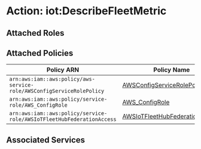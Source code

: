 # Action: iot:DescribeFleetMetric

## Attached Roles

## Attached Policies

| Policy ARN | Policy Name |
|------------|-------------|
| `arn:aws:iam::aws:policy/aws-service-role/AWSConfigServiceRolePolicy` | [AWSConfigServiceRolePolicy](../policies.md#awsconfigservicerolepolicy) |
| `arn:aws:iam::aws:policy/service-role/AWS_ConfigRole` | [AWS_ConfigRole](../policies.md#aws_configrole) |
| `arn:aws:iam::aws:policy/service-role/AWSIoTFleetHubFederationAccess` | [AWSIoTFleetHubFederationAccess](../policies.md#awsiotfleethubfederationaccess) |

## Associated Services

